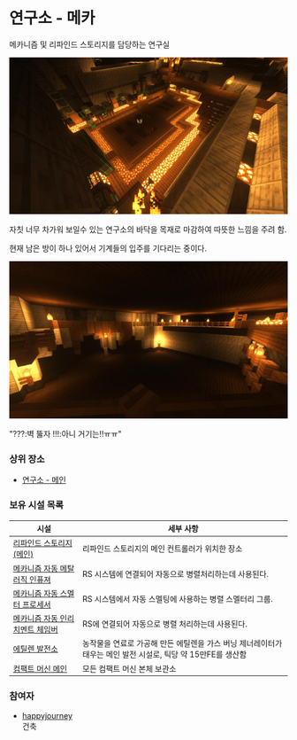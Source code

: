 # 연구소 - 메카

메카니즘 및 리파인드 스토리지를 담당하는 연구실

![asdf](../../asset/buildings/lab_meka_lab/main.jpg)

자칫 너무 차가워 보일수 있는 연구소의 바닥을 목재로 마감하여 따뜻한 느낌을 주려 함.

현재 남은 방이 하나 있어서 기계들의 입주를 기다리는 중이다.

![asdf](../../asset/buildings/lab_meka_lab/sub1.jpg)

"???:벽 뚫자 !!!:아니 거기는!!ㅠㅠ" 

### 상위 장소
<!-- tag_source_open:link_list:child_spot -->
- [연구소 - 메인](lab.md)
<!-- tag_close -->

<!-- ### 하위 장소 목록 -->
<!-- tag_target_open:reverse_link_list:child_spot -->
<!-- tag_arg:preset:spots_inside -->
<!-- tag_close -->

<!-- ### 보유 시설 목록 -->
<!-- tag_target_open:reverse_link_list:building_spot -->
<!-- tag_arg:preset:systems_inside -->
### 보유 시설 목록
|시설|세부 사항|
|---|---|
|[리파인드 스토리지 (메인)](../systems/rs_main.md)|리파인드 스토리지의 메인 컨트롤러가 위치한 장소|
|[메카니즘 자동 메탈러직 인퓨져](../systems/mk_auto_metallurgic_infuser.md)|RS 시스템에 연결되어 자동으로 병렬처리하는데 사용된다.|
|[메카니즘 자동 스멜터 프로세서](../systems/mk_auto_smeltery.md)|RS 시스템에서 자동 스멜팅에 사용하는 병렬 스멜터리 그룹.|
|[메카니즘 자동 인리치멘트 체임버](../systems/mk_auto_enrichment_chamber.md)|RS에 연결되어 자동으로 병렬 처리하는데 사용된다.|
|[에틸렌 발전소](../systems/mk_ethylene_generator.md)|농작물을 연료로 가공해 만든 에틸렌을 가스 버닝 제너레이터가 태우는 메인 발전 시설로, 틱당 약 15만FE를 생산함|
|[컴팩트 머신 메인](../systems/cm_compactmachine_main.md)|모든 컴팩트 머신 본체 보관소|
<!-- tag_close -->

### 참여자
<!-- tag_source_open:link_list:member_contribute -->
- [happyjourney](../members/happyjourney.md)  
건축
<!-- tag_close-->